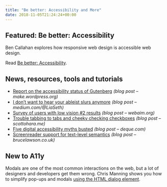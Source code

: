 ```yaml
---
title: "Be better: Accessibility and More"
date: 2018-11-05T21:24:24+00:00
---
```


## Featured: Be better: Accessibility

Ben Callahan explores how responsive web design is accessible web design.

Read [Be better: Accessibility](https://seesparkbox.com/foundry/website_accessibility_through_responsive_web_design).

## News, resources, tools and tutorials

* [Report on the accessibility status of Gutenberg](https://make.wordpress.org/accessibility/2018/10/29/report-on-the-accessibility-status-of-gutenberg/) _(blog post – make.wordpress.org)_
* [I don’t want to hear your ableist slurs anymore](https://medium.com/@LiaSeth/i-dont-want-to-hear-your-ableist-slurs-anymore-229538b9fc80) _(blog post – medium.com/@LiaSeth)_
* [Survey of users with low vision #2 results](https://webaim.org/blog/low-vision-survey2-results/) _(blog post – webaim.org)_
* [Trouble tabbing to tabs and cheeky checking checkboxes](https://www.scottohara.me/blog/2018/11/02/tabbing-into-tabs.html) _(blog post – scottohara.me)_
* [Five digital accessibility myths busted](https://www.deque.com/blog/5-digital-accessibility-myths-busted/) _(blog post – deque.com)_
* [Screenreader support for text-level semantics](https://www.brucelawson.co.uk/2018/screenreader-support-for-text-level-semantics/) _(blog post – brucelawson.co.uk)_

## New to A11y

Modals are one of the most common interactions on the web, but a lot of designers and developers get them wrong. Chris Manning shows you how to simplify pop-ups and modals [using the HTML dialog element](https://www.viget.com/articles/the-dialog-element/).